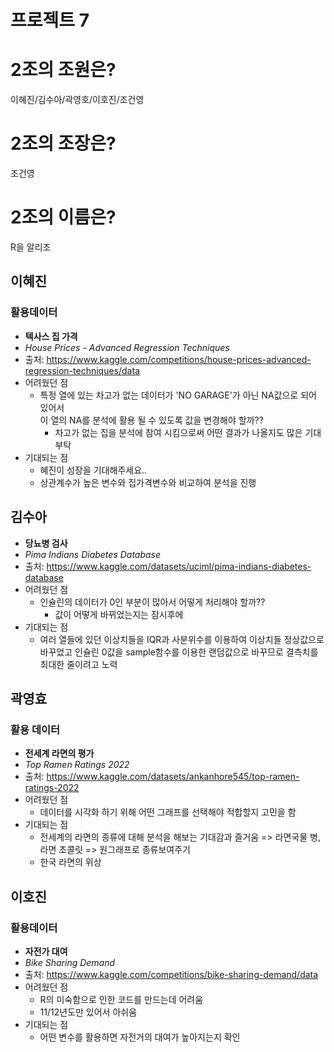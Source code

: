 # 프로젝트 7

# 2조의 조원은?
이혜진/김수아/곽영호/이호진/조건영

# 2조의 조장은?
조건영

# 2조의 이름은?
R을 알리조

## 이혜진
### 활용데이터
- **텍사스 집 가격**
- *House Prices - Advanced Regression Techniques*
- 출처: https://www.kaggle.com/competitions/house-prices-advanced-regression-techniques/data
- 어려웠던 점
    - 특정 열에 있는 차고가 없는 데이터가 'NO GARAGE'가 아닌 NA값으로 되어 있어서  
      이 열의 NA를 분석에 활용 될 수 있도록 값을 변경해야 할까??
        - 차고가 없는 집을 분석에 참여 시킴으로써 어떤 결과가 나올지도 많은 기대 부탁
- 기대되는 점
    - 혜진이 성장을 기대해주세요..
    - 상관계수가 높은 변수와 집가격변수와 비교하여 분석을 진행 

## 김수아
- **당뇨병 검사**
- *Pima Indians Diabetes Database*
- 출처: https://www.kaggle.com/datasets/uciml/pima-indians-diabetes-database
- 어려웠던 점
    - 인슐린의 데이터가 0인 부분이 많아서 어떻게 처리해야 할까??
        - 값이 어떻게 바뀌었는지는 잠시후에
- 기대되는 점
    - 여러 열들에 있던 이상치들을 IQR과 사분위수를 이용하여 이상치들 정상값으로 바꾸었고
      인슐린 0값을 sample함수를 이용한 랜덤값으로 바꾸므로 결측치를 최대한 줄이려고 노력

## 곽영효
### 활용 데이터
- **전세계 라면의 평가**
- *Top Ramen Ratings 2022*
- 출처: https://www.kaggle.com/datasets/ankanhore545/top-ramen-ratings-2022
- 어려웠던 점
    - 데이터를 시각화 하기 위해 어떤 그래프를 선택해야 적합할지 고민을 함
- 기대되는 점
    - 전세계의 라면의 종류에 대해 분석을 해보는 기대감과 즐거움 => 라면국물 병, 라면 초콜릿 =>        원그래프로 종류보여주기
    - 한국 라면의 위상
    
## 이호진
### 활용데이터
- **자전가 대여**
- *Bike Sharing Demand*
- 출처: https://www.kaggle.com/competitions/bike-sharing-demand/data
- 어려웠던 점
    - R의 미숙함으로 인한 코드를 만드는데 어려움
    - 11/12년도만 있어서 아쉬움
- 기대되는 점
    - 어떤 변수를 활용하면 자전거의 대여가 높아지는지 확인
